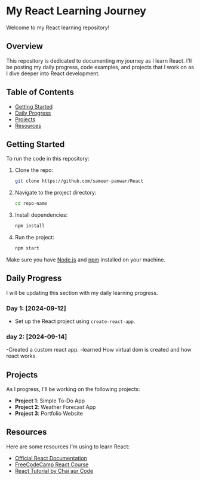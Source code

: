 # My React Learning Journey

Welcome to my React learning repository! 

## Overview

This repository is dedicated to documenting my journey as I learn React. I'll be posting my daily progress, code examples, and projects that I work on as I dive deeper into React development.

## Table of Contents

- [Getting Started](#getting-started)
- [Daily Progress](#daily-progress)
- [Projects](#projects)
- [Resources](#resources)

## Getting Started

To run the code in this repository:

1. Clone the repo:
    ```bash
    git clone https://github.com/sameer-panwar/React
    ```
2. Navigate to the project directory:
    ```bash
    cd repo-name
    ```
3. Install dependencies:
    ```bash
    npm install
    ```
4. Run the project:
    ```bash
    npm start
    ```

Make sure you have [Node.js](https://nodejs.org/) and [npm](https://www.npmjs.com/) installed on your machine.

## Daily Progress

I will be updating this section with my daily learning progress.

### Day 1: [2024-09-12]
- Set up the React project using `create-react-app`.

### day 2: [2024-09-14]
-Created a custom react app.
-learned How virtual dom is created and how react works.



## Projects

As I progress, I'll be working on the following projects:

- **Project 1**: Simple To-Do App
- **Project 2**: Weather Forecast App
- **Project 3**: Portfolio Website

## Resources

Here are some resources I'm using to learn React:

- [Official React Documentation](https://reactjs.org/docs/getting-started.html)
- [FreeCodeCamp React Course](https://www.freecodecamp.org/learn/front-end-development-libraries/react/)
- [React Tutorial by Chai aur Code](https://www.youtube.com/watch?v=vz1RlUyrc3w&list=PLu71SKxNbfoDqgPchmvIsL4hTnJIrtige)
